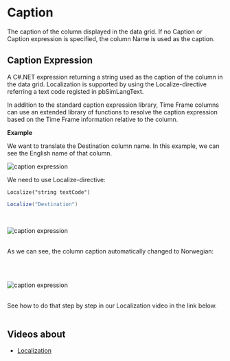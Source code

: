 # Caption

The caption of the column displayed in the data grid. If no Caption or Caption expression is specified, the column Name is used as the caption.
<br/>

## Caption Expression

A C#.NET expression returning a string used as the caption of the column in the data grid. Localization is supported by using the Localize-directive referring a text code registed in pbSimLangText.

In addition to the standard caption expression library, Time Frame columns can use an extended library of functions to resolve the caption expression based on the Time Frame information relative to the column.

**Example**

We want to translate the Destination column name. In this example, we can see the English name of that column. 
<br/>

![caption expression](https://profitbasedocs.blob.core.windows.net/images/capt%20ex1.png)
<br/>

We need to use Localize-directive:
<br/>

`Localize("string textCode")`
<br/>

```csharp
Localize("Destination")
```
<br/>

![caption expression](https://profitbasedocs.blob.core.windows.net/images/capt%20ex2.png)

<br/>
As we can see, the column caption automatically changed to Norwegian: 

<br/><br/>

![caption expression](https://profitbasedocs.blob.core.windows.net/images/capt%20ex3.png)

<br/>
See how to do that step by step in our Localization video in the link below.


<br/>
<br/>

## Videos about 

* [Localization](../../../videos/localization.md) 